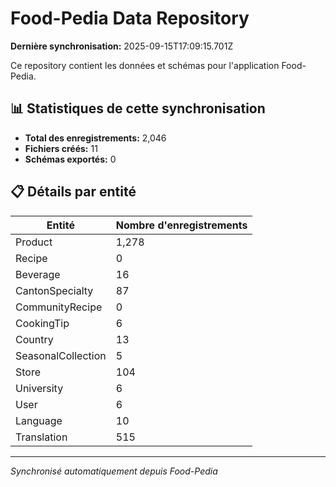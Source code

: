 # Food-Pedia Data Repository

**Dernière synchronisation:** 2025-09-15T17:09:15.701Z

Ce repository contient les données et schémas pour l'application Food-Pedia.

## 📊 Statistiques de cette synchronisation

- **Total des enregistrements:** 2,046
- **Fichiers créés:** 11
- **Schémas exportés:** 0

## 📋 Détails par entité

| Entité | Nombre d'enregistrements |
|--------|--------------------------|
| Product | 1,278 |
| Recipe | 0 |
| Beverage | 16 |
| CantonSpecialty | 87 |
| CommunityRecipe | 0 |
| CookingTip | 6 |
| Country | 13 |
| SeasonalCollection | 5 |
| Store | 104 |
| University | 6 |
| User | 6 |
| Language | 10 |
| Translation | 515 |

---
*Synchronisé automatiquement depuis Food-Pedia*
